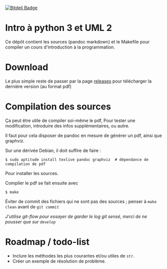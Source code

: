 [![Bitdeli Badge](https://d2weczhvl823v0.cloudfront.net/AlbericC/intro-python-uml/trend.png)](https://bitdeli.com/free "Bitdeli Badge")

# Intro à python 3 et UML 2

Ce dépôt contient les sources (pandoc markdown) et le Makefile pour compiler un cours d'introduction à la programmation.

# Download

Le plus simple reste de passer par la page [releases](https://github.com/AlbericC/intro-python-uml/releases) pour télécharger la dernière version (au format pdf)

# Compilation des sources

Ça peut être utile de compiler soi-même le pdf, Pour tester une modification, introduire des infos supplémentaires, ou autre.

Il faut pour cela disposer de pandoc en mesure de générer un pdf, ainsi que graphviz.

Sur une dérivée Debian, il doit suffire de faire :

    $ sudo aptitude install texlive pandoc graphviz  # dépendance de compilation de pdf

Pour installer les sources.

Compiler le pdf se fait ensuite avec

    $ make

Éviter de commit des fichiers qui ne sont pas des sources ; penser à `make clean` avant de `git commit`

*J'utilise git-flow pour essayer de garder le log git sensé, merci de ne pousser que sur `develop`*

# Roadmap / todo-list

-   Inclure les méthodes les plus courantes et/ou utiles de `str`.
-   Créer un exemple de résolution de problème.


